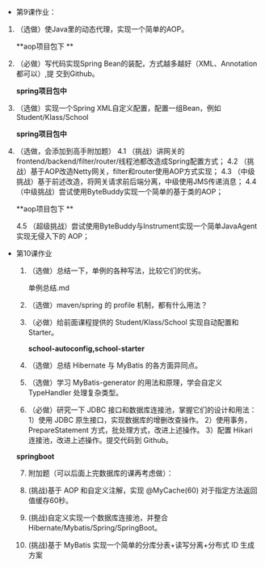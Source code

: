 - 第9课作业：

1. （选做）使Java里的动态代理，实现一个简单的AOP。

    **aop项目包下  ** 

2. （必做）写代码实现Spring Bean的装配，方式越多越好（XML、Annotation都可以）,提
   交到Github。 

   **spring项目包中**

3. （选做）实现一个Spring XML自定义配置，配置一组Bean，例如Student/Klass/School 

   **spring项目包中**

4. （选做，会添加到高手附加题）
     4.1 （挑战）讲网关的frontend/backend/filter/router/线程池都改造成Spring配置方式；
     4.2 （挑战）基于AOP改造Netty网关，filter和router使用AOP方式实现；
     4.3 （中级挑战）基于前述改造，将网关请求前后端分离，中级使用JMS传递消息；
     4.4 （中级挑战）尝试使用ByteBuddy实现一个简单的基于类的AOP；

    **aop项目包下  ** 

   4.5 （超级挑战）尝试使用ByteBuddy与Instrument实现一个简单JavaAgent实现无侵入下的
   AOP； 

   

   

- 第10课作业

  1. （选做）总结一下，单例的各种写法，比较它们的优劣。

       单例总结.md

  2. （选做）maven/spring 的 profile 机制，都有什么用法？

  3. （必做）给前面课程提供的 Student/Klass/School 实现自动配置和 Starter。

       **school-autoconfig,school-starter**

  4. （选做）总结 Hibernate 与 MyBatis 的各方面异同点。

  5. （选做）学习 MyBatis-generator 的用法和原理，学会自定义 TypeHandler 处理复杂类型。

  6. （必做）研究一下 JDBC 接口和数据库连接池，掌握它们的设计和用法：
    1）使用 JDBC 原生接口，实现数据库的增删改查操作。
    2）使用事务，PrepareStatement 方式，批处理方式，改进上述操作。
    3）配置 Hikari 连接池，改进上述操作。提交代码到 Github。

    **springboot**

  7. 附加题（可以后面上完数据库的课再考虑做）：

  8. (挑战)基于 AOP 和自定义注解，实现 @MyCache(60) 对于指定方法返回值缓存60秒。

  9. (挑战)自定义实现一个数据库连接池，并整合 Hibernate/Mybatis/Spring/SpringBoot。

  10. (挑战)基于 MyBatis 实现一个简单的分库分表+读写分离+分布式 ID 生成方案 

  

   

   

   

   

